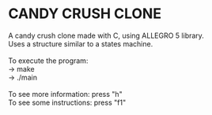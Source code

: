 # CANDY CRUSH CLONE
A candy crush clone made with C, using ALLEGRO 5 library.\
Uses a structure similar to a states machine. \
\
To execute the program:\
-> make \
-> ./main \
\
To see more information: press "h" \
To see some instructions: press "f1" 
